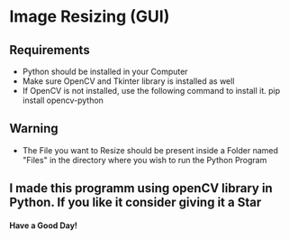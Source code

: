 # Image Resizing (GUI)
## Requirements
* Python should be installed in your Computer
* Make sure OpenCV and Tkinter library is installed as well
* If OpenCV is not installed, use the following command to install it. pip install opencv-python
## Warning
* The File you want to Resize should be present inside a Folder named "Files" in the directory where you wish to run the Python Program
## I made this programm using openCV library in Python. If you like it consider giving it a Star
#### Have a Good Day!